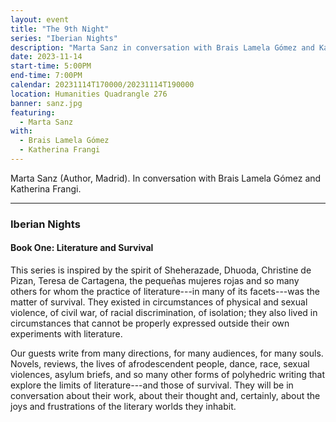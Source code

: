 ```yaml
---
layout: event
title: "The 9th Night"
series: "Iberian Nights"
description: "Marta Sanz in conversation with Brais Lamela Gómez and Katherina Frangi."
date: 2023-11-14
start-time: 5:00PM
end-time: 7:00PM
calendar: 20231114T170000/20231114T190000
location: Humanities Quadrangle 276
banner: sanz.jpg
featuring:
  - Marta Sanz
with:
  - Brais Lamela Gómez
  - Katherina Frangi
---
```


Marta Sanz (Author, Madrid). In conversation with Brais Lamela Gómez and Katherina Frangi.

---

### Iberian Nights

#### Book One: Literature and Survival

This series is inspired by the spirit of Sheherazade, Dhuoda, Christine de Pizan, Teresa de Cartagena, the pequeñas mujeres rojas and so many others for whom the practice of literature---in many of its facets---was the matter of survival. They existed in circumstances of physical and sexual violence, of civil war, of racial discrimination, of isolation; they also lived in circumstances that cannot be properly expressed outside their own experiments with literature.

Our guests write from many directions, for many audiences, for many souls. Novels, reviews, the lives of afrodescendent people, dance, race, sexual violences, asylum briefs, and so many other forms of polyhedric writing that explore the limits of literature---and those of survival. They will be in conversation about their work, about their thought and, certainly, about the joys and frustrations of the literary worlds they inhabit.
